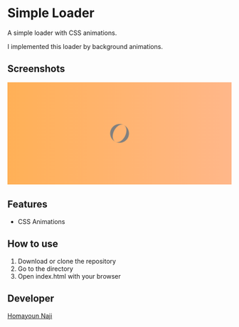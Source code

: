 # Simple Loader

A simple loader with CSS animations.

I implemented this loader by background animations.

## Screenshots

![loader](./Images/screenshot.png)

## Features

-   CSS Animations

## How to use

1.  Download or clone the repository
2.  Go to the directory
3.  Open index.html with your browser

## Developer

[Homayoun Naji](https://github.com/Homayoun-Naji)
